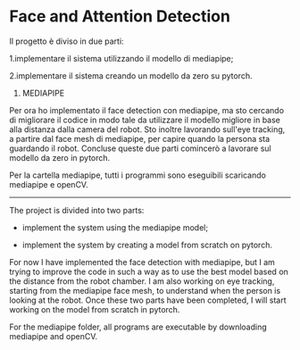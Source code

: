 # Face and Attention Detection

Il progetto è diviso in due parti:

1.implementare il sistema utilizzando il modello di mediapipe;

2.implementare il sistema creando un modello da zero su pytorch.

1. MEDIAPIPE


Per ora ho implementato il face detection con mediapipe, ma sto cercando di migliorare il codice in modo tale da utilizzare il modello migliore in base alla distanza dalla camera del robot.
Sto inoltre lavorando sull'eye tracking, a partire dal face mesh di mediapipe, per capire quando la persona sta guardando il robot.
Concluse queste due parti comincerò a lavorare sul modello da zero in pytorch.

Per la cartella mediapipe, tutti i programmi sono eseguibili scaricando mediapipe e openCV.

----

The project is divided into two parts:

- implement the system using the mediapipe model;

- implement the system by creating a model from scratch on pytorch.

For now I have implemented the face detection with mediapipe, but I am trying to improve the code in such a way as to use the best model based on the distance from the robot chamber. I am also working on eye tracking, starting from the mediapipe face mesh, to understand when the person is looking at the robot. Once these two parts have been completed, I will start working on the model from scratch in pytorch.

For the mediapipe folder, all programs are executable by downloading mediapipe and openCV.

